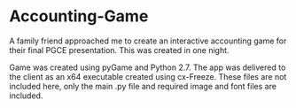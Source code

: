 # Accounting-Game
A family friend approached me to create an interactive accounting game for their final PGCE presentation. This was created in one night.

Game was created using pyGame and Python 2.7. The app was delivered to the client as an x64 executable created using cx-Freeze.
These files are not included here, only the main .py file and required image and font files are included.

